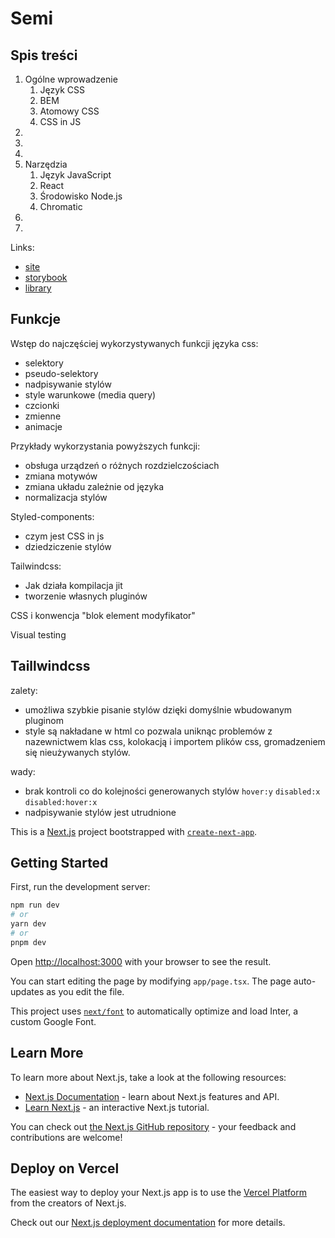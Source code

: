 # Semi

## Spis treści

1. Ogólne wprowadzenie
   1. Język CSS
   2. BEM
   3. Atomowy CSS
   3. CSS in JS
2.
3.
5.
6. Narzędzia
   1. Język JavaScript
   2. React
   3. Środowisko Node.js
   4. Chromatic
7. 
8. 

Links:

- [site](https://semi-beta.vercel.app)
- [storybook](https://master--646fb66e81a5f96d644f011a.chromatic.com)
- [library](https://www.chromatic.com/library?appId=646fb66e81a5f96d644f011a&branch=master)

## Funkcje

Wstęp do najczęściej wykorzystywanych funkcji języka css:

- selektory
- pseudo-selektory
- nadpisywanie stylów
- style warunkowe (media query)
- czcionki
- zmienne
- animacje

Przykłady wykorzystania powyższych funkcji:

- obsługa urządzeń o różnych rozdzielczościach
- zmiana motywów
- zmiana układu zależnie od języka
- normalizacja stylów

Styled-components:

- czym jest CSS in js
- dziedziczenie stylów

Tailwindcss:

- Jak działa kompilacja jit
- tworzenie własnych pluginów

CSS i konwencja "blok element modyfikator"

Visual testing

## Taillwindcss

zalety:

- umożliwa szybkie pisanie stylów dzięki domyślnie wbudowanym pluginom
- style są nakładane w html co pozwala uniknąc problemów z nazewnictwem klas css, kolokacją i importem plików css, gromadzeniem się nieużywanych stylów.

wady:

- brak kontroli co do kolejności generowanych stylów `hover:y` `disabled:x` `disabled:hover:x`
- nadpisywanie stylów jest utrudnione

This is a [Next.js](https://nextjs.org/) project bootstrapped with [`create-next-app`](https://github.com/vercel/next.js/tree/canary/packages/create-next-app).

## Getting Started

First, run the development server:

```bash
npm run dev
# or
yarn dev
# or
pnpm dev
```

Open [http://localhost:3000](http://localhost:3000) with your browser to see the result.

You can start editing the page by modifying `app/page.tsx`. The page auto-updates as you edit the file.

This project uses [`next/font`](https://nextjs.org/docs/basic-features/font-optimization) to automatically optimize and load Inter, a custom Google Font.

## Learn More

To learn more about Next.js, take a look at the following resources:

- [Next.js Documentation](https://nextjs.org/docs) - learn about Next.js features and API.
- [Learn Next.js](https://nextjs.org/learn) - an interactive Next.js tutorial.

You can check out [the Next.js GitHub repository](https://github.com/vercel/next.js/) - your feedback and contributions are welcome!

## Deploy on Vercel

The easiest way to deploy your Next.js app is to use the [Vercel Platform](https://vercel.com/new?utm_medium=default-template&filter=next.js&utm_source=create-next-app&utm_campaign=create-next-app-readme) from the creators of Next.js.

Check out our [Next.js deployment documentation](https://nextjs.org/docs/deployment) for more details.
